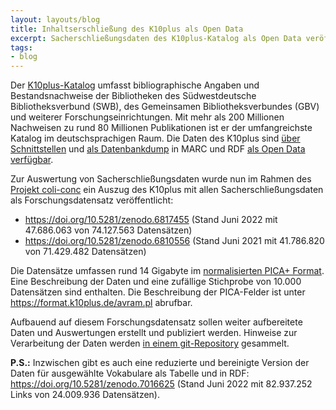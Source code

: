 ```yaml
---
layout: layouts/blog
title: Inhaltserschließung des K10plus als Open Data
excerpt: Sacherschließungsdaten des K10plus-Katalog als Open Data veröffentlicht
tags:
- blog
---
```


Der [K10plus-Katalog](https://www.bszgbv.de/services/k10plus/) umfasst bibliographische Angaben und Bestandsnachweise der Bibliotheken des Südwestdeutsche Bibliotheksverbund (SWB), des Gemeinsamen Bibliotheksverbundes (GBV) und weiterer Forschungseinrichtungen. Mit mehr als 200 Millionen Nachweisen zu rund 80 Millionen Publikationen ist er der umfangreichste Katalog im deutschsprachigen Raum. Die Daten des K10plus sind [über Schnittstellen](https://wiki.k10plus.de/display/K10PLUS/Schnittstellen) und [als Datenbankdump](https://wiki.k10plus.de/display/K10PLUS/Open+Data) in MARC und RDF [als Open Data verfügbar](https://wiki.k10plus.de/display/K10PLUS/Open+Data).

Zur Auswertung von Sacherschließungsdaten wurde nun im Rahmen des [Projekt coli-conc](https://coli-conc.gbv.de/) ein Auszug des K10plus mit allen Sacherschließungsdaten als Forschungsdatensatz veröffentlicht:

* <https://doi.org/10.5281/zenodo.6817455> (Stand Juni 2022 mit 47.686.063 von 74.127.563 Datensätzen)
* <https://doi.org/10.5281/zenodo.6810556> (Stand Juni 2021 mit 41.786.820 von 71.429.482 Datensätzen)

Die Datensätze umfassen rund 14 Gigabyte im [normalisierten PICA+ Format](https://format.gbv.de/pica/normalized). Eine Beschreibung der Daten und eine zufällige Stichprobe von 10.000 Datensätzen sind enthalten. Die Beschreibung der PICA-Felder ist unter <https://format.k10plus.de/avram.pl> abrufbar.

Aufbauend auf diesem Forschungsdatensatz sollen weiter aufbereitete Daten und Auswertungen erstellt und publiziert werden. Hinweise zur Verarbeitung der Daten werden [in einem git-Repository](https://github.com/gbv/k10plus-subjects#readme) gesammelt.

**P.S.:** Inzwischen gibt es auch eine reduzierte und bereinigte Version der Daten für ausgewählte Vokabulare als Tabelle und in RDF: <https://doi.org/10.5281/zenodo.7016625> (Stand Juni 2022 mit 82.937.252 Links von 24.009.936 Datensätzen).
